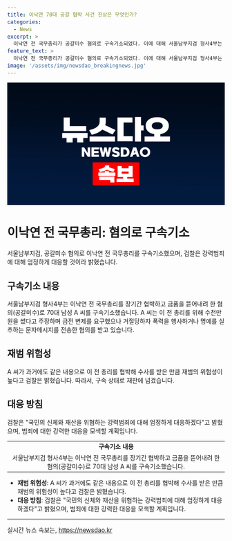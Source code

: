 ```yaml
---
title: 이낙연 70대 공갈 협박 사건 진상은 무엇인가?
categories:
  - News
excerpt: >
  이낙연 전 국무총리가 공갈미수 혐의로 구속기소되었다. 이에 대해 서울남부지검 형사4부는 이 전 총리를 장기간 협박하고 금품을 뜯어내려 한 혐의로 70대 남성 A 씨를 구속기소했다고 1일 발표했다. A 씨는 이 전 총리를 위해 수천만 원을 썼다고 주장하며 금전 변제를 요구했으나 거절당하자 폭력과 명예를 실추하는 내용의 문자메시지를 전송해 협박한 혐의를 받고 있다. A 씨는 과거에도 같은 내용으로 이 전 총리를 협박해 수사를 받았고, 재범의 위험성이 높다는 이유로 구속 상태로 재판에 넘겨졌다.
feature_text: >
  이낙연 전 국무총리가 공갈미수 혐의로 구속기소되었다. 이에 대해 서울남부지검 형사4부는 이 전 총리를 장기간 협박하고 금품을 뜯어내려 한 혐의로 70대 남성 A 씨를 구속기소했다고 1일 발표했다. A 씨는 이 전 총리를 위해 수천만 원을 썼다고 주장하며 금전 변제를 요구했으나 거절당하자 폭력과 명예를 실추하는 내용의 문자메시지를 전송해 협박한 혐의를 받고 있다. A 씨는 과거에도 같은 내용으로 이 전 총리를 협박해 수사를 받았고, 재범의 위험성이 높다는 이유로 구속 상태로 재판에 넘겨졌다.
image: '/assets/img/newsdao_breakingnews.jpg'
---
```


<p><img src="/assets/img/newsdao_breakingnews.jpg" alt="cryptoinkorea 속보" /></p>

<h1>이낙연 전 국무총리: 혐의로 구속기소</h1>

<p data-ke-size="size16">서울남부지검, 공갈미수 혐의로 이낙연 전 국무총리를 구속기소했으며, 검찰은 강력범죄에 대해 엄정하게 대응할 것이라 밝혔습니다.</p>

<h2 data-ke-size="size26">구속기소 내용</h2>

<p data-ke-size="size16">서울남부지검 형사4부는 이낙연 전 국무총리를 장기간 협박하고 금품을 뜯어내려 한 혐의(공갈미수)로 70대 남성 A 씨를 구속기소했습니다. A 씨는 이 전 총리를 위해 수천만 원을 썼다고 주장하며 금전 변제를 요구했으나 거절당하자 폭력을 행사하거나 명예를 실추하는 문자메시지를 전송한 혐의를 받고 있습니다.</p>

<h2 data-ke-size="size26">재범 위험성</h2>

<p data-ke-size="size16">A 씨가 과거에도 같은 내용으로 이 전 총리를 협박해 수사를 받은 만큼 재범의 위험성이 높다고 검찰은 밝혔습니다. 따라서, 구속 상태로 재판에 넘겼습니다.</p>

<h2 data-ke-size="size26">대응 방침</h2>

<p data-ke-size="size16">검찰은 "국민의 신체와 재산을 위협하는 강력범죄에 대해 엄정하게 대응하겠다"고 밝혔으며, 범죄에 대한 강력한 대응을 모색할 계획입니다.</p>

<table>
  <tr>
    <td style="text-align: center; height: 17px;"><b>구속기소 내용</b></td>
  </tr>
  <tr>
    <td style="text-align: center; height: 17px;">서울남부지검 형사4부는 이낙연 전 국무총리를 장기간 협박하고 금품을 뜯어내려 한 혐의(공갈미수)로 70대 남성 A 씨를 구속기소했습니다.</td>
  </tr>
</table>

<ul>
  <li><b>재범 위험성</b>: A 씨가 과거에도 같은 내용으로 이 전 총리를 협박해 수사를 받은 만큼 재범의 위험성이 높다고 검찰은 밝혔습니다.</li>
  <li><b>대응 방침</b>: 검찰은 "국민의 신체와 재산을 위협하는 강력범죄에 대해 엄정하게 대응하겠다"고 밝혔으며, 범죄에 대한 강력한 대응을 모색할 계획입니다.</li>
</ul>

<hr>
실시간 뉴스 속보는, <a href="https://newsdao.kr" rel="dofollow">https://newsdao.kr</a>



